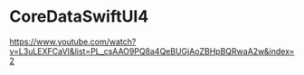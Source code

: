 # CoreDataSwiftUI4

https://www.youtube.com/watch?v=L3uLEXFCaVI&list=PL_csAAO9PQ8a4QeBUGjAoZBHpBQRwaA2w&index=2
